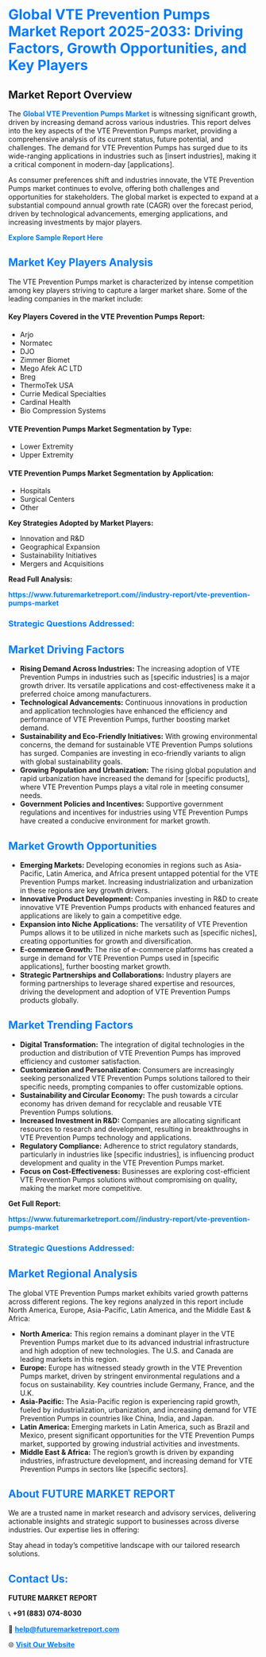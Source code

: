 <h1 style="color: #007BFF;">Global VTE Prevention Pumps Market Report 2025-2033: Driving Factors, Growth Opportunities, and Key Players</h1>

<section id="overview">
<h2>Market Report Overview</h2>
<p>The <a href="https://www.futuremarketreport.com//industry-report/vte-prevention-pumps-market" style="color: #007BFF; text-decoration: none;"><strong>Global VTE Prevention Pumps Market</strong></a> is witnessing significant growth, driven by increasing demand across various industries. This report delves into the key aspects of the VTE Prevention Pumps market, providing a comprehensive analysis of its current status, future potential, and challenges. The demand for VTE Prevention Pumps has surged due to its wide-ranging applications in industries such as [insert industries], making it a critical component in modern-day [applications].</p>
<p>As consumer preferences shift and industries innovate, the VTE Prevention Pumps market continues to evolve, offering both challenges and opportunities for stakeholders. The global market is expected to expand at a substantial compound annual growth rate (CAGR) over the forecast period, driven by technological advancements, emerging applications, and increasing investments by major players.</p>
</section>

<section id="overview">
<p><a href="https://www.futuremarketreport.com//request-sample/reportId=77867" style="color: #007BFF; text-decoration: none;"><strong>Explore Sample Report Here</strong></a></p>
</section>

<section id="key-players">
<h2 style="color: #007BFF;">Market Key Players Analysis</h2>
<p>The VTE Prevention Pumps market is characterized by intense competition among key players striving to capture a larger market share. Some of the leading companies in the market include:</p>
<h4>Key Players Covered in the VTE Prevention Pumps Report:</h4>
<ul><li>Arjo</li><li>Normatec</li><li>DJO</li><li>Zimmer Biomet</li><li>Mego Afek AC LTD</li><li>Breg</li><li>ThermoTek USA</li><li>Currie Medical Specialties</li><li>Cardinal Health</li><li>Bio Compression Systems</li></ul>
<h4>VTE Prevention Pumps Market Segmentation by Type:</h4>
<ul><li>Lower Extremity</li><li>Upper Extremity</li></ul>

<h4>VTE Prevention Pumps Market Segmentation by Application:</h4>
<ul><li>Hospitals</li><li>Surgical Centers</li><li>Other</li></ul>
<p><strong>Key Strategies Adopted by Market Players:</strong></p>
<ul>
<li>Innovation and R&D</li>
<li>Geographical Expansion</li>
<li>Sustainability Initiatives</li>
<li>Mergers and Acquisitions</li>
</ul>
</section>

<section>
<p><strong>Read Full Analysis: </strong></p><a href="https://www.futuremarketreport.com//industry-report/vte-prevention-pumps-market" style="color: #007BFF; text-decoration: none;"><strong>https://www.futuremarketreport.com//industry-report/vte-prevention-pumps-market</strong></a>
<h3 style="color: #007BFF;">Strategic Questions Addressed:</h3>
</section>

<section id="driving-factors">
<h2 style="color: #007BFF;">Market Driving Factors</h2>
<ul>
<li><strong>Rising Demand Across Industries:</strong> The increasing adoption of VTE Prevention Pumps in industries such as [specific industries] is a major growth driver. Its versatile applications and cost-effectiveness make it a preferred choice among manufacturers.</li>
<li><strong>Technological Advancements:</strong> Continuous innovations in production and application technologies have enhanced the efficiency and performance of VTE Prevention Pumps, further boosting market demand.</li>
<li><strong>Sustainability and Eco-Friendly Initiatives:</strong> With growing environmental concerns, the demand for sustainable VTE Prevention Pumps solutions has surged. Companies are investing in eco-friendly variants to align with global sustainability goals.</li>
<li><strong>Growing Population and Urbanization:</strong> The rising global population and rapid urbanization have increased the demand for [specific products], where VTE Prevention Pumps plays a vital role in meeting consumer needs.</li>
<li><strong>Government Policies and Incentives:</strong> Supportive government regulations and incentives for industries using VTE Prevention Pumps have created a conducive environment for market growth.</li>
</ul>
</section>

<section id="growth-opportunities">
<h2 style="color: #007BFF;">Market Growth Opportunities</h2>
<ul>
<li><strong>Emerging Markets:</strong> Developing economies in regions such as Asia-Pacific, Latin America, and Africa present untapped potential for the VTE Prevention Pumps market. Increasing industrialization and urbanization in these regions are key growth drivers.</li>
<li><strong>Innovative Product Development:</strong> Companies investing in R&D to create innovative VTE Prevention Pumps products with enhanced features and applications are likely to gain a competitive edge.</li>
<li><strong>Expansion into Niche Applications:</strong> The versatility of VTE Prevention Pumps allows it to be utilized in niche markets such as [specific niches], creating opportunities for growth and diversification.</li>
<li><strong>E-commerce Growth:</strong> The rise of e-commerce platforms has created a surge in demand for VTE Prevention Pumps used in [specific applications], further boosting market growth.</li>
<li><strong>Strategic Partnerships and Collaborations:</strong> Industry players are forming partnerships to leverage shared expertise and resources, driving the development and adoption of VTE Prevention Pumps products globally.</li>
</ul>
</section>

<section id="trending-factors">
<h2 style="color: #007BFF;">Market Trending Factors</h2>
<ul>
<li><strong>Digital Transformation:</strong> The integration of digital technologies in the production and distribution of VTE Prevention Pumps has improved efficiency and customer satisfaction.</li>
<li><strong>Customization and Personalization:</strong> Consumers are increasingly seeking personalized VTE Prevention Pumps solutions tailored to their specific needs, prompting companies to offer customizable options.</li>
<li><strong>Sustainability and Circular Economy:</strong> The push towards a circular economy has driven demand for recyclable and reusable VTE Prevention Pumps solutions.</li>
<li><strong>Increased Investment in R&D:</strong> Companies are allocating significant resources to research and development, resulting in breakthroughs in VTE Prevention Pumps technology and applications.</li>
<li><strong>Regulatory Compliance:</strong> Adherence to strict regulatory standards, particularly in industries like [specific industries], is influencing product development and quality in the VTE Prevention Pumps market.</li>
<li><strong>Focus on Cost-Effectiveness:</strong> Businesses are exploring cost-efficient VTE Prevention Pumps solutions without compromising on quality, making the market more competitive.</li>
</ul>
</section>

<section>
<p><strong>Get Full Report: </strong></p><a href="https://www.futuremarketreport.com//industry-report/vte-prevention-pumps-market" style="color: #007BFF; text-decoration: none;"><strong>https://www.futuremarketreport.com//industry-report/vte-prevention-pumps-market</strong></a>
<h3 style="color: #007BFF;">Strategic Questions Addressed:</h3>
</section>


<section id="regional-analysis">
<h2 style="color: #007BFF;">Market Regional Analysis</h2>
<p>The global VTE Prevention Pumps market exhibits varied growth patterns across different regions. The key regions analyzed in this report include North America, Europe, Asia-Pacific, Latin America, and the Middle East & Africa:</p>
<ul>
<li><strong>North America:</strong> This region remains a dominant player in the VTE Prevention Pumps market due to its advanced industrial infrastructure and high adoption of new technologies. The U.S. and Canada are leading markets in this region.</li>
<li><strong>Europe:</strong> Europe has witnessed steady growth in the VTE Prevention Pumps market, driven by stringent environmental regulations and a focus on sustainability. Key countries include Germany, France, and the U.K.</li>
<li><strong>Asia-Pacific:</strong> The Asia-Pacific region is experiencing rapid growth, fueled by industrialization, urbanization, and increasing demand for VTE Prevention Pumps in countries like China, India, and Japan.</li>
<li><strong>Latin America:</strong> Emerging markets in Latin America, such as Brazil and Mexico, present significant opportunities for the VTE Prevention Pumps market, supported by growing industrial activities and investments.</li>
<li><strong>Middle East & Africa:</strong> The region’s growth is driven by expanding industries, infrastructure development, and increasing demand for VTE Prevention Pumps in sectors like [specific sectors].</li>
</ul>
</section>

<footer>
<h2 style="color: #007BFF;">About FUTURE MARKET REPORT</h2>
<p>We are a trusted name in market research and advisory services, delivering actionable insights and strategic support to businesses across diverse industries. Our expertise lies in offering:</p>

<p>Stay ahead in today’s competitive landscape with our tailored research solutions.</p>

<h2 style="color: #007BFF;">Contact Us:</h2>
<p><strong>FUTURE MARKET REPORT</strong></p>
<p>📞 <strong>+91 (883) 074-8030</strong></p>
<p>📧 <strong><a href="mailto:help@futuremarketreport.com" style="color: #007BFF;">help@futuremarketreport.com</a></strong></p>
<p>🌐 <strong><a href="https://www.futuremarketreport.com/" style="color: #007BFF;">Visit Our Website</a></strong></p>
</footer>
